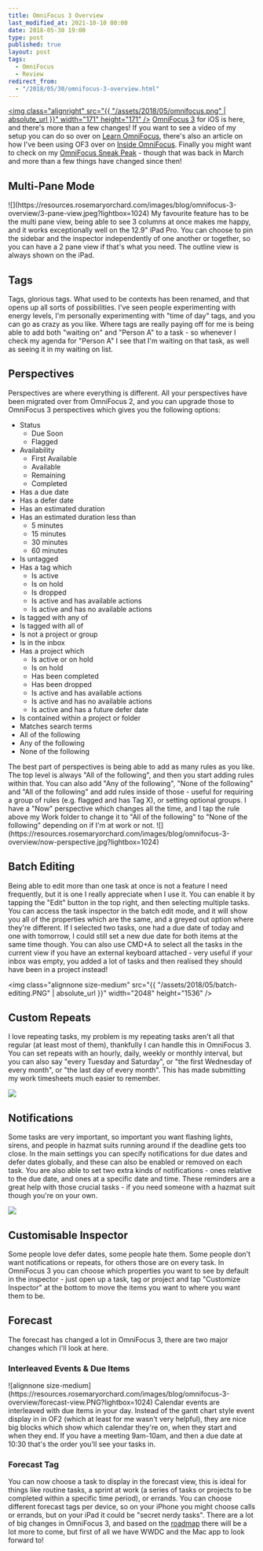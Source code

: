 ```yaml
---
title: OmniFocus 3 Overview
last_modified_at: 2021-10-10 00:00
date: 2018-05-30 19:00
type: post
published: true
layout: post
tags:
  - OmniFocus
  - Review
redirect_from:
  - "/2018/05/30/omnifocus-3-overview.html"
---
```

<a href="https://itunes.apple.com/us/app/id1346190318?at=1010lumu"><img class="alignright" src="{{ "/assets/2018/05/omnifocus.png" | absolute_url }}" width="171" height="171" /></a> <a href="https://itunes.apple.com/us/app/id1346190318?at=1010lumu">OmniFocus 3</a> for iOS is here, and there's more than a few changes! If you want to see a video of my setup you can do so over on <a href="https://learnomnifocus.com/tutorials/2018-05-23-omnifocus-workflows-rose-orchard/?ref=16">Learn OmniFocus</a>, there's also an article on how I've been using OF3 over on <a href="https://inside.omnifocus.com/rose-orchard/?ref=16">Inside OmniFocus</a>. Finally you might want to check on my <a href="https://www.rosemaryorchard.com/blog/omnifocus-3-sneak-peak">OmniFocus Sneak Peak</a> - though that was back in March and more than a few things have changed since then!  

<!--more-->

<h2>Multi-Pane Mode</h2>
![](https://resources.rosemaryorchard.com/images/blog/omnifocus-3-overview/3-pane-view.jpeg?lightbox=1024)
My favourite feature has to be the multi pane view, being able to see 3 columns at once makes me happy, and it works exceptionally well on the 12.9" iPad Pro. You can choose to pin the sidebar and the inspector independently of one another or together, so you can have a 2 pane view if that's what you need. The outline view is always shown on the iPad.  
<h2>Tags</h2>
Tags, glorious tags. What used to be contexts has been renamed, and that opens up all sorts of possibilities. I've seen people experimenting with energy levels, I'm personally experimenting with "time of day" tags, and you can go as crazy as you like. Where tags are really paying off for me is being able to add both "waiting on" and "Person A" to a task - so whenever I check my agenda for "Person A" I see that I'm waiting on that task, as well as seeing it in my waiting on list.  
<h2>Perspectives</h2>
Perspectives are where everything is different. All your perspectives have been migrated over from OmniFocus 2, and you can upgrade those to OmniFocus 3 perspectives which gives you the following options:  
<ul>
<li>Status
<ul>
<li>Due Soon</li>
<li>Flagged</li>
</ul>
</li>
<li>Availability
<ul>
<li>First Available</li>
<li>Available</li>
<li>Remaining</li>
<li>Completed</li>
</ul>
</li>
<li>Has a due date</li>
<li>Has a defer date</li>
<li>Has an estimated duration</li>
<li>Has an estimated duration less than
<ul>
<li>5 minutes</li>
<li>15 minutes</li>
<li>30 minutes</li>
<li>60 minutes</li>
</ul>
</li>
<li>Is untagged</li>
<li>Has a tag which
<ul>
<li>Is active</li>
<li>Is on hold</li>
<li>Is dropped</li>
<li>Is active and has available actions</li>
<li>Is active and has no available actions</li>
</ul>
</li>
<li>Is tagged with any of</li>
<li>Is tagged with all of</li>
<li>Is not a project or group</li>
<li>Is in the inbox</li>
<li>Has a project which
<ul>
<li>Is active or on hold</li>
<li>Is on hold</li>
<li>Has been completed</li>
<li>Has been dropped</li>
<li>Is active and has available actions</li>
<li>Is active and has no available actions</li>
<li>Is active and has a future defer date</li>
</ul>
</li>
<li>Is contained within a project or folder</li>
<li>Matches search terms</li>
<li>All of the following</li>
<li>Any of the following</li>
<li>None of the following</li>
</ul>
The best part of perspectives is being able to add as many rules as you like. The top level is always "All of the following", and then you start adding rules within that. You can also add "Any of the following", "None of the following" and "All of the following" and add rules inside of those - useful for requiring a group of rules (e.g. flagged and has Tag X), or setting optional groups. I have a "Now" perspective which changes all the time, and I tap the rule above my Work folder to change it to "All of the following" to "None of the following" depending on if I'm at work or not.  
![](https://resources.rosemaryorchard.com/images/blog/omnifocus-3-overview/now-perspective.jpg?lightbox=1024)
<h2>Batch Editing</h2>
Being able to edit more than one task at once is not a feature I need frequently, but it is one I really appreciate when I use it. You can enable it by tapping the "Edit" button in the top right, and then selecting multiple tasks. You can access the task inspector in the batch edit mode, and it will show you all of the properties which are the same, and a greyed out option where they're different. If I selected two tasks, one had a due date of today and one with tomorrow, I could still set a new due date for both items at the same time though. You can also use CMD+A to select all the tasks in the current view if you have an external keyboard attached - very useful if your inbox was empty, you added a lot of tasks and then realised they should have been in a project instead!


<img class="alignnone size-medium" src="{{ "/assets/2018/05/batch-editing.PNG" | absolute_url }}" width="2048" height="1536" />  
<h2>Custom Repeats</h2>
I love repeating tasks, my problem is my repeating tasks aren't all that regular (at least most of them), thankfully I can handle this in OmniFocus 3. You can set repeats with an hourly, daily, weekly or monthly interval, but you can also say "every Tuesday and Saturday", or "the first Wednesday of every month", or "the last day of every month". This has made submitting my work timesheets much easier to remember.


![](https://resources.rosemaryorchard.com/images/blog/omnifocus-3-overview/repeat-options.png?lightbox=1024)
<h2>Notifications</h2>
Some tasks are very important, so important you want flashing lights, sirens, and people in hazmat suits running around if the deadline gets too close. In the main settings you can specify notifications for due dates and defer dates globally, and these can also be enabled or removed on each task. You are also able to set two extra kinds of notifications - ones relative to the due date, and ones at a specific date and time. These reminders are a great help with those crucial tasks - if you need someone with a hazmat suit though you're on your own.


![](https://resources.rosemaryorchard.com/images/blog/omnifocus-3-overview/notifications.png?lightbox=1024)
<h2>Customisable Inspector</h2>
Some people love defer dates, some people hate them. Some people don't want notifications or repeats, for others those are on every task. In OmniFocus 3 you can choose which properties you want to see by default in the inspector - just open up a task, tag or project and tap "Customize Inspector" at the bottom to move the items you want to where you want them to be.  
<h2>Forecast</h2>
The forecast has changed a lot in OmniFocus 3, there are two major changes which I'll look at here.  
<h3>Interleaved Events &amp; Due Items</h3>
![alignnone size-medium](https://resources.rosemaryorchard.com/images/blog/omnifocus-3-overview/forecast-view.PNG?lightbox=1024)
Calendar events are interleaved with due items in your day. Instead of the gantt chart style event display in in OF2 (which at least for me wasn't very helpful), they are nice big blocks which show which calendar they're on, when they start and when they end. If you have a meeting 9am-10am, and then a due date at 10:30 that's the order you'll see your tasks in.  
<h3>Forecast Tag</h3>
You can now choose a task to display in the forecast view, this is ideal for things like routine tasks, a sprint at work (a series of tasks or projects to be completed within a specific time period), or errands. You can choose different forecast tags per device, so on your iPhone you might choose calls or errands, but on your iPad it could be "secret nerdy tasks".  
There are a lot of big changes in OmniFocus 3, and based on the <a href="https://www.omnigroup.com/blog/omni-roadmap-2018#omnifocus3">roadmap</a> there will be a lot more to come, but first of all we have WWDC and the Mac app to look forward to!  
